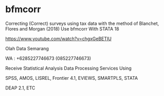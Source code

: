 # bfmcorr
Correcting (Correct) surveys using tax data with the method of Blanchet, Flores and Morgan (2018) Use bfmcorr With STATA 18

https://www.youtube.com/watch?v=chgxGeBETIU

Olah Data Semarang

WA : +6285227746673 (085227746673)

Receive Statistical Analysis Data Processing Services Using

SPSS, AMOS, LISREL, Frontier 4.1, EVIEWS, SMARTPLS, STATA

DEAP 2.1, ETC

